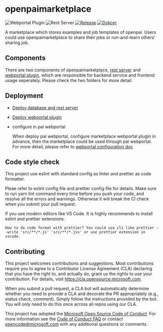 # openpaimarketplace

![Webportal Plugin](https://github.com/microsoft/openpaimarketplace/workflows/Webportal%20Plugin/badge.svg?branch=master)
![Rest Server](https://github.com/microsoft/openpaimarketplace/workflows/Rest%20Server/badge.svg?branch=master)
[![Release](https://img.shields.io/github/v/release/Microsoft/openpaimarketplace)](https://github.com/microsoft/openpaimarketplace/releases)
[![Dokcer](https://img.shields.io/badge/docker--image-v1.0.0-success)](https://github.com/microsoft/openpaimarketplace/packages/171126)

A marketplace which stores examples and job templates of openpai. Users could use openpaimarketplace to share their jobs or run-and-learn others' sharing job.

## Components

There are two components of openpaimarketplace, [rest server](./rest_server/README.md) and [webportal plugin](./webportal_plugin/README.md), which are responsible for backend service and frontend usage seperately. Please check the two folders for more detail.

## Deployment

- [Deploy database and rest server](./rest_server/README.md)

- [Deploy webportal plugin](./webportal_plugin/README.md)

- configure in pai webportal

  When deploy pai webportal, configure marketplace webportal plugin in advance, then the marketplace could be used through pai webportal. For more detail, please refer to [webportal configuration doc](https://github.com/microsoft/pai/blob/master/docs/webportal/PLUGINS.md)

## Code style check

This project use eslint with standard config as linter and prettier as code formatter.

Pleae refer to eslint config file and prettier config file for details. Make sure to run yarn lint command every time before you push your code, and resolve all the errors and warnings. Otherwise it will break the CI check when you submit your pull request.

If you use modern editors like VS Code. It is highly recommends to install eslint and prettier extensions.

    How to do code format with prettier? You could use cli like prettier --write 'src/**/*.js' 'src/**/*.jsx' or use prettier extension in vscode.

## Contributing

This project welcomes contributions and suggestions. Most contributions require you to agree to a
Contributor License Agreement (CLA) declaring that you have the right to, and actually do, grant us
the rights to use your contribution. For details, visit <https://cla.opensource.microsoft.com>.

When you submit a pull request, a CLA bot will automatically determine whether you need to provide
a CLA and decorate the PR appropriately (e.g., status check, comment). Simply follow the instructions
provided by the bot. You will only need to do this once across all repos using our CLA.

This project has adopted the [Microsoft Open Source Code of Conduct](https://opensource.microsoft.com/codeofconduct/).
For more information see the [Code of Conduct FAQ](https://opensource.microsoft.com/codeofconduct/faq/) or
contact [opencode@microsoft.com](mailto:opencode@microsoft.com) with any additional questions or comments.
